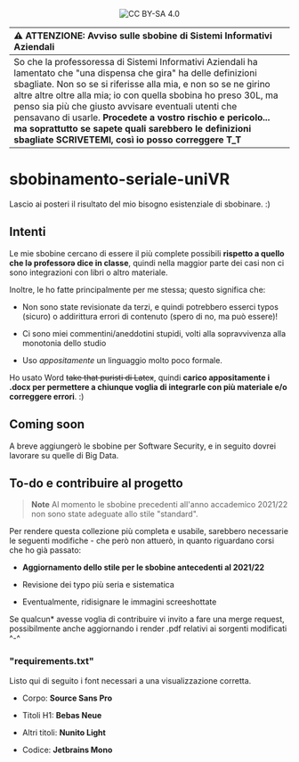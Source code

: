 

<p align="center">
 <img src="https://img.shields.io/badge/License-CC%20BY--NC--SA%204.0-lightgrey.svg" alt="CC BY-SA 4.0"/>

</p>



| :warning: **ATTENZIONE: Avviso sulle sbobine di Sistemi Informativi Aziendali**          |
|:---------------------------|
| So che la professoressa di Sistemi Informativi Aziendali ha lamentato che "una dispensa che gira" ha delle definizioni sbagliate. Non so se si riferisse alla mia, e non so se ne girino altre altre oltre alla mia; io con quella sbobina ho preso 30L, ma penso sia più che giusto avvisare eventuali utenti che pensavano di usarle. **Procedete a vostro rischio e pericolo... ma soprattutto se sapete quali sarebbero le definizioni sbagliate SCRIVETEMI, così io posso correggere T_T**    |


# sbobinamento-seriale-uniVR

Lascio ai posteri il risultato del mio bisogno esistenziale di sbobinare. :) 

## Intenti

Le mie sbobine cercano di essere il più complete possibili **rispetto a quello che lə professorə dice in classe**, quindi nella maggior parte dei casi non ci sono integrazioni con libri o altro materiale. 

Inoltre, le ho fatte principalmente per me stessa; questo significa che:

- Non sono state revisionate da terzi, e quindi potrebbero esserci typos (sicuro) o addirittura errori di contenuto (spero di no, ma può essere)!

- Ci sono miei commentini/aneddotini stupidi, volti alla sopravvivenza alla monotonia dello studio

- Uso *appositamente* un linguaggio molto poco formale.

Ho usato Word ~~take that puristi di Latex~~, quindi **carico appositamente i .docx per permettere a chiunque voglia di integrarle con più materiale e/o correggere errori**. :)

## Coming soon

A breve aggiungerò le sbobine per Software Security, e in seguito dovrei lavorare su quelle di Big Data.

## To-do e contribuire al progetto

> **Note**
> Al momento le sbobine precedenti all'anno accademico 2021/22 non sono state adeguate allo stile "standard".

 Per rendere questa collezione più completa e usabile, sarebbero necessarie le seguenti modifiche - che però non attuerò, in quanto riguardano corsi che ho già passato:

* **Aggiornamento dello stile per le sbobine antecedenti al 2021/22**

* Revisione dei typo più seria e sistematica

* Eventualmente, ridisignare le immagini screeshottate

Se qualcun* avesse voglia di contribuire vi invito a fare una merge request, possibilmente anche aggiornando i render .pdf relativi ai sorgenti modificati ^-^

### "requirements.txt"

Listo qui di seguito i font necessari a una visualizzazione corretta.

- Corpo: **Source Sans Pro**

- Titoli H1: **Bebas Neue**

- Altri titoli: **Nunito Light**

- Codice: **Jetbrains Mono**
